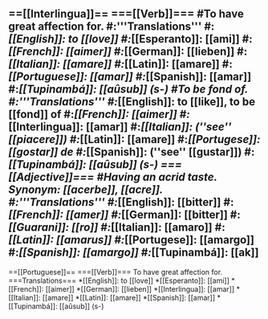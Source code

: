 ==[[Interlingua]]==
===[[Verb]]===
#To have great affection for.
#:'''Translations'''
#:*[[English]]: to [[love]]
#:*[[Esperanto]]: [[ami]]
#:*[[French]]: [[aimer]]
#:*[[German]]: [[lieben]]
#:*[[Italian]]: [[amare]]
#:*[[Latin]]: [[amare]]
#:*[[Portuguese]]: [[amar]]
#:*[[Spanish]]: [[amar]]
#:*[[Tupinambá]]: [[aûsub]] (s-)
#To be fond of.
#:'''Translations'''
#:*[[English]]: to [[like]], to be [[fond]] of
#:*[[French]]: [[aimer]]
#:*[[Interlingua]]: [[amar]]
#:*[[Italian]]: (''see'' [[piacere]])
#:*[[Latin]]: [[amare]]
#:*[[Portugese]]: [[gostar]] de
#:*[[Spanish]]: (''see'' [[gustar]])
#:*[[Tupinambá]]: [[aûsub]] (s-)
===[[Adjective]]===
#Having an acrid taste. Synonym: [[acerbe]], [[acre]].
#:'''Translations'''
#:*[[English]]: [[bitter]]
#:*[[French]]: [[amer]]
#:*[[German]]: [[bitter]]
#:*[[Guarani]]: [[ro]]
#:*[[Italian]]: [[amaro]]
#:*[[Latin]]: [[amarus]]
#:*[[Portugese]]: [[amargo]]
#:*[[Spanish]]: [[amargo]]
#:*[[Tupinambá]]: [[ak]]
----
==[[Portuguese]]==
===[[Verb]]===
To have great affection for.
===Translations===
*[[English]]: to [[love]]
*[[Esperanto]]: [[ami]]
*[[French]]: [[aimer]]
*[[German]]: [[lieben]]
*[[Interlingua]]: [[amar]]
*[[Italian]]: [[amare]]
*[[Latin]]: [[amare]]
*[[Spanish]]: [[amar]]
*[[Tupinambá]]: [[aûsub]] (s-)